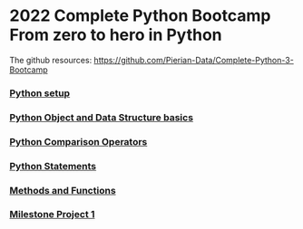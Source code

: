 # 2022 Complete Python Bootcamp From zero to hero in Python

The github resources: https://github.com/Pierian-Data/Complete-Python-3-Bootcamp

### [Python setup](./setup.md)

### [Python Object and Data Structure basics](./objectDS.md)

### [Python Comparison Operators](./comparisonOperator.md)

### [Python Statements](./statements.md)

### [Methods and Functions](./methodFunction.md)

### [Milestone Project 1](./project1.md)
